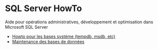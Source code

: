 # SQL Server HowTo

Aide pour opérations administratives, développement et optimisation dans Microsoft SQL Server

- [Howto pour les bases système (tempdb, msdb, etc)](/bases-systeme)
- [Maintenance des bases de données](/maintenance-des-bases)
